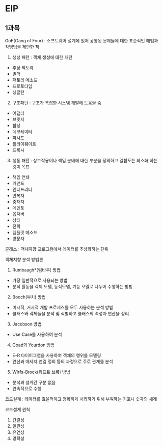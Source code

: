 # EIP

1과목
-

GoF(Gang of Four) : 소프트웨어 설계에 있어 공통된 문제들에 대한 표준적인 해법과 작명법을 제안한 책

1. 생성 패턴 : 객체 생성에 대한 패턴
- 추상 팩토리
- 빌더
- 팩토리 메소드
- 프로토타입
- 싱글턴

2. 구조패턴 : 구조가 복잡한 시스템 개발에 도움을 줌
- 어댑터
- 브릿지
- 합성
- 데코레이터
- 파사드
- 플라이웨이트
- 프록시

3. 행동 패턴 : 상호작용이나 책임 분배에 대한 부분을 정의하고 결합도는 최소화 하는 것이 목표
- 책임 연쇄
- 커맨드
- 인터프리터
- 반복자
- 중재자
- 메멘토
- 옵저버
- 상태
- 전략
- 템플릿 메소드
- 방문자

클래스
: 객체지향 프로그램에서 데이터를 추상화하는 단위

객체지향 분석 방법론
1. Rumbaugh*(럼바우) 방법
- 가장 일반적으로 사용되는 방법
- 분석 활동을 객체 모델, 동적모델, 기능 모델로 나누어 수행하는 방법

2. Booch(부치) 방법
- 미시적, 거시적 개발 프로세스를 모두 사용하는 분석 방법
- 클래스와 객체들을 분석 및 식별하고 클래스의 속성과 연산을 정리

3. Jacobson 방법
- Use Case를 사용하여 분석

4. Coad와 Yourdon 방법
- E-R 다이어그램을 사용하여 객체의 행위를 모델링
- 연산과 메세지 연결 정의 등의 과정으로 주로 관계를 분석

5. Wirfs-Brock(워프트 브록) 방법
- 분석과 설계간 구분 없음
- 연속적으로 수행

코드설계 : 데이터를 효율적이고 정확하게 처리하기 위해 부여하는 기호나 숫자의 체계

코드설계 원칙 
1. 간결성
2. 일관성
3. 유연성
4. 명확성
   

